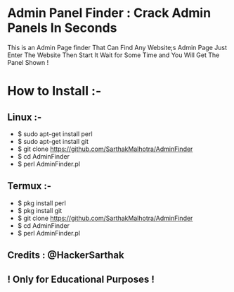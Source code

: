 # Admin Panel Finder : Crack Admin Panels In Seconds

This is an Admin Page finder That Can Find Any Website;s Admin Page Just Enter The Website Then Start It Wait for Some Time and You Will Get The Panel Shown !

# How to Install :-

## Linux :-
* $ sudo apt-get install perl
* $ sudo apt-get install git
* $ git clone https://github.com/SarthakMalhotra/AdminFinder
* $ cd AdminFinder
* $ perl AdminFinder.pl

## Termux :-
* $ pkg install perl
* $ pkg install git
* $ git clone https://github.com/SarthakMalhotra/AdminFinder
* $ cd AdminFinder
* $ perl AdminFinder.pl

## Credits : @HackerSarthak

## ! Only for Educational Purposes !
